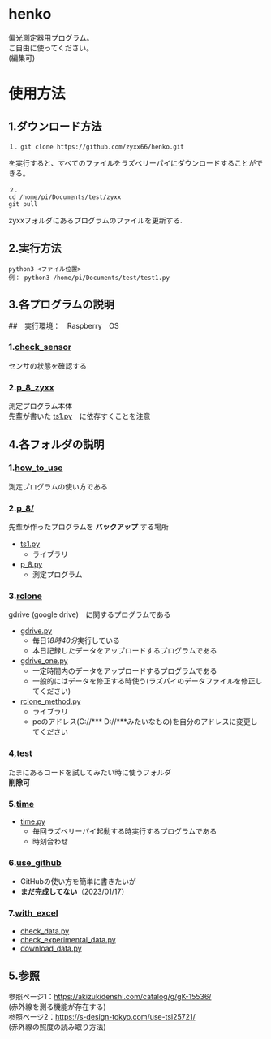 # henko
偏光測定器用プログラム。
<br>ご自由に使ってください。
<br>(編集可)
# 使用方法
## 1.ダウンロード方法
```
１．git clone https://github.com/zyxx66/henko.git
```
を実行すると、すべてのファイルをラズベリーパイにダウンロードすることができる。
```
２．
cd /home/pi/Documents/test/zyxx
git pull
```
zyxxフォルダにあるプログラムのファイルを更新する.
## 2.実行方法
```
python3 <ファイル位置>
例： python3 /home/pi/Documents/test/test1.py
```
## 3.各プログラムの説明
##　実行環境：　Raspberry　OS
### 1.[check_sensor](check_sensor.py)
センサの状態を確認する

### 2.[p_8_zyxx](p_8_zyxx.py)
測定プログラム本体<br>
先輩が書いた [ts1.py](/p_8/ts1.py)　に依存すくことを注意

## 4.各フォルダの説明
### 1.[how_to_use](/how_to_use)
測定プログラムの使い方である

### 2.[p_8/](/p_8)
先輩が作ったプログラムを **バックアップ** する場所<br>
* [ts1.py](/p_8/ts1.py) 　
  * ライブラリ
* [p_8.py](/p_8/p_8.py) 　
  * 測定プログラム

### 3.[rclone](/rclone)
gdrive (google drive)　に関するプログラムである
* [gdrive.py](/rclone/gdrive.py)
  * 毎日*18時40分*実行している
  * 本日記録したデータをアップロードするプログラムである
* [gdrive_one.py](/rclone/gdrive_one.py)　　　
  * 一定時間内のデータをアップロードするプログラムである
  * 一般的にはデータを修正する時使う(ラズパイのデータファイルを修正してください)
* [rclone_method.py](/rclone/rclone_method.py)　
  * ライブラリ
  * pcのアドレス(C://*** D://***みたいなもの)を自分のアドレスに変更してください

### 4,[test](/test)
たまにあるコードを試してみたい時に使うフォルダ<br>
**削除可**

### 5.[time](/time)
* [time.py](/time/time.py)
  * 毎回ラズベリーパイ起動する時実行するプログラムである
  * 時刻合わせ　

### 6.[use_github](/use_github)
* GitHubの使い方を簡単に書きたいが
* **まだ完成してない**（2023/01/17）

### 7.[with_excel](/with_excel)
* [check_data.py](/with_excel/check_daily_data.py)
* [check_experimental_data.py](/with_excel/check_experimental_data.py)
* [download_data.py](/with_excel/download_data.py)

## 5.参照
参照ページ1：https://akizukidenshi.com/catalog/g/gK-15536/ <br>
(赤外線を測る機能が存在する) <br>
参照ページ2：https://s-design-tokyo.com/use-tsl25721/ <br>
(赤外線の照度の読み取り方法)<br>